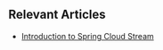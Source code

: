 ## Relevant Articles

- [Introduction to Spring Cloud Stream](http://www.baeldung.com/spring-cloud-stream)
